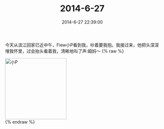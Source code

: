 ﻿---
title: 2014-6-27
date: 2014-6-27 22:39:00
tags:
categories: 妈妈
---
今天从滨江回家已近中午，Fiew小P看到我，吵着要我抱。我接过来，他把头深深埋我怀里，过会抬头看着我，清晰地叫了声:姆妈～
{% raw %}
<div style="width:500 px">
<div style="float:left; width:100 px"><img src="/images/微信图片_20171010152938.jpg" width="200" alt="小P"></div>
<div style="clear:both"></div>
</div>
{% endraw %}